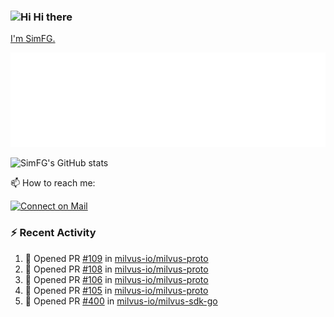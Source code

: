 ### <img src='https://qpluspicture.oss-cn-beijing.aliyuncs.com/6LjjQA/Hi.gif' alt='Hi' width="24"/> Hi there

[I'm SimFG.](https://simfg.github.io/)

![Metrics 👋](/metrics.plugin.followup.user.svg)

![SimFG's GitHub stats](https://github-readme-stats.vercel.app/api?username=SimFG&show_icons=true&theme=radical&count_private=true)

📫 How to reach me:

[![Connect on Mail](https://img.shields.io/badge/Ask%20me-anything-1abc9c.svg)](mailto:1142838399@qq.com)

### :zap: Recent Activity

<!--START_SECTION:activity-->
1. 💪 Opened PR [#109](https://github.com/milvus-io/milvus-proto/pull/109) in [milvus-io/milvus-proto](https://github.com/milvus-io/milvus-proto)
2. 💪 Opened PR [#108](https://github.com/milvus-io/milvus-proto/pull/108) in [milvus-io/milvus-proto](https://github.com/milvus-io/milvus-proto)
3. 💪 Opened PR [#106](https://github.com/milvus-io/milvus-proto/pull/106) in [milvus-io/milvus-proto](https://github.com/milvus-io/milvus-proto)
4. 💪 Opened PR [#105](https://github.com/milvus-io/milvus-proto/pull/105) in [milvus-io/milvus-proto](https://github.com/milvus-io/milvus-proto)
5. 💪 Opened PR [#400](https://github.com/milvus-io/milvus-sdk-go/pull/400) in [milvus-io/milvus-sdk-go](https://github.com/milvus-io/milvus-sdk-go)
<!--END_SECTION:activity-->

